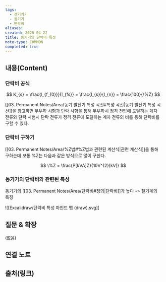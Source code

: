 ```yaml
---
tags:
  - 전기기기
  - 동기기
  - 단락비
aliases: 
created: 2025-04-22
title: 동기기의 단락비 특성
note-type: COMMON
completed: true
---
```


## 내용(Content)

### 단락비 공식

$$
K_{s} = \frac{I_{f_{0}}}{I_{fs}} = \frac{I_{s}}{I_{n}} = \frac{100}{\%Z}
$$


[[03. Permanent Notes/Area/동기 발전기 특성 곡선#특성 곡선|동기 발전기 특성 곡선]]을 참고하면 무부하 시험과 단락 시험을 통해 무부하시 정격 전압에 도달하는 계자전류와 단락 시험시 단락 전류가 정격 전류에 도달하는 계자 전류의 비를 통해 단락비를 구할 수 있다.

### 단락비 구하기
[[03. Permanent Notes/Area/%Z법#%Z법과 관련된 계산식|관련 계산식]]을 통해 구하는데 보통 %Z는 다음과 같은 방식으로 많이 구한다.

$$
\%Z = \frac{P[kVA]Z}{10V^{2}[kV]}
$$

### 동기기의 단락비와 관련된 특성

동기기의 [[03. Permanent Notes/Area/단락비#정의|단락비]]가 높다 -> 철기계의 특징

![[Excalidraw/단락비 특성 마인드 맵 (draw).svg]]

## 질문 & 확장

(없음)

## 연결 노트

## 출처(링크)

